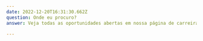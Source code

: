 ```yaml
---
date: 2022-12-20T16:31:30.662Z
question: Onde eu procuro?
answer: Veja todas as oportunidades abertas em nossa página de carreiras https://vagasfruki.gupy.io e cadastre-se.
  
---
```

